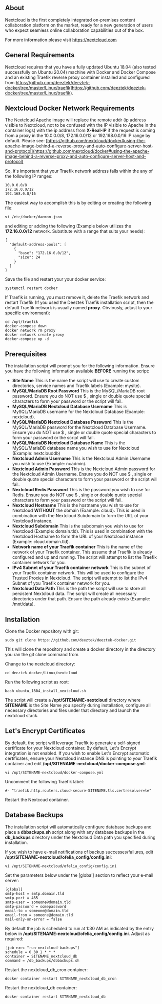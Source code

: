 ## About ##

Nextcloud is the first completely integrated on-premises content collaboration platform on the market, ready for a new generation of users who expect seamless online collaboration capabilities out of the box.

For more information please visit https://nextcloud.com

## General Requirements ##

Nextcloud requires that you have a fully updated Ubuntu 18.04 (also tested successfully on Ubuntu 20.04) machine with Docker and Docker Compose and an existing Traefik reverse proxy container installed and configured from https://github.com/deeztek/deeztek-docker/tree/master/Linux/traefik]https://github.com/deeztek/deeztek-docker/tree/master/Linux/traefik).

## Nextcloud Docker Network Requirements ##

The Nextcloud Apache image will replace the remote addr (ip address visible to Nextcloud, not to be confused with the IP visible to Apache in the container logs) with the ip address from **X-Real-IP** if the request is coming from a proxy in the 10.0.0.0/8, 172.16.0.0/12 or 192.168.0.0/16 IP range by default. Please see: [https://github.com/nextcloud/docker#using-the-apache-image-behind-a-reverse-proxy-and-auto-configure-server-host-and-protocol](https://github.com/nextcloud/docker#using-the-apache-image-behind-a-reverse-proxy-and-auto-configure-server-host-and-protocol)

So, it's important that your Traefik network address falls within the any of the following IP ranges:

```
10.0.0.0/8
172.16.0.0/12
192.168.0.0/16
```

The easiest way to accomplish this is by editing or creating the following file:

`vi /etc/docker/daemon.json`

and editing or adding the following (Example below utilizes the **172.16.0.0/12** network. Substitute with a range that suits your needs):

```
{
  "default-address-pools": [
    {
      "base": "172.16.0.0/12",
      "size": 24
    }
  ]
}
```

Save the file and restart your your docker service:

`systemctl restart docker`

If Traefik is running, you must remove it, delete the Traefik network and restart Traefik (If you used the Deeztek Traefik installation script, then the default Traefik network is usually named **proxy**. Obviously, adjust to your specific environment):

```
cd /opt/traefik
docker-compose down
docker network rm proxy
docker network create proxy
docker-compose up -d
```
## Prerequisites ##

The installation script will prompt you for the following information. Ensure you have the following information available **BEFORE** running the script:

- **Site Name** This is the name the script will use to create custom directories, service names and Traefik labels (Example: mysite).
- **MySQL/MariaDB Root Password** This is the MySQL/MariaDB root password. Ensure you do NOT use $ , single or double quote special characters to form your password or the script will fail.
- **MySQL/MariaDB Nextcloud Database Username** This is MySQL/MariaDB username for the Nextcloud Database (Example: nextcloud).
- **MySQL/MariaDB Nextcloud Database Password** This is the MySQL/MariaDB password for the Nextcloud Database Username. Ensure you do NOT use $ , single or double quote special characters to form your password or the script will fail.
- **MySQL/MariaDB Nextcloud Database Name** This is the MySQL/MariaDB database name you wish to use for Nextcloud (Example: nextclouddb)
- **Nextcloud Admin Username** This is the Nextcloud Admin Username you wish to use (Example: ncadmin).
- **Nextcloud Admin Password** This is the Nextcloud Admin password for the Nextcloud Admin Username. Ensure you do NOT use $ , single or double quote special characters to form your password or the script will fail.
- **Nextcloud Redis Password** This is the password you wish to use for Redis. Ensure you do NOT use $ , single or double quote special characters to form your password or the script will fail.
- **Nextcloud Hostname** This is the hostname you wish to use for Nextcloud **WITHOUT** the domain (Example: cloud). This is used in combination with the Nextcloud Subdomain to form the URL of your Nextcloud instance.
- **Nextcloud Subdomain** This is the subdomain you wish to use for Nextcloud (Example: domain.tld). This is used in combination with the Nextcloud Hostname to form the URL of your Nextcloud instance (Example: cloud.domain.tld).
- **Network name of your Traefik container** This is the name of the network of your Traefik container. This assume that Traefik is already configured and up and running. The script will attempt to list the Traefik container network for you.
- **IPv4 Subnet of your Traefik container network** This is the subnet of your Traefik container network. This will be used to configure the Trusted Proxies in Nextcloud. The script will attempt to list the IPv4 Subnet of you Traefik container network for you.
- **Nextcloud Data Path** This is the path the script will use to store all persistent Nextcloud data. The script will create all necessary directories under that path. Ensure the path already exists (Example: /mnt/data).

## Installation ##

Clone the Docker repository with git:

`sudo git clone https://github.com/deeztek/deeztek-docker.git`

This will clone the repository and create a docker directory in the directory you ran the git clone command from.

Change to the nextcloud directory:

`cd deeztek-docker/Linux/nextcloud`

Run the following script as root:

`bash ubuntu_1804_install_nextcloud.sh`

The script will create a **/opt/SITENAME-nextcloud** directory where **SITENAME** is the Site Name you specify during installation, configure all necessary directories and files under that directory and launch the nextcloud stack.

## Let's Encrypt Certificates ##

By default, the script will leverage Traefik to generate a self-signed certificate for your Nextcloud container. By default, Let's Encrypt integration is not enabled. If you wish to enable Let's Encrypt automatic certificates, ensure your Nextcloud instance DNS is pointing to your Traefik container and edit **/opt/SITENAME-nextcloud/docker-compose.yml**:

`vi /opt/SITENAME-nextcloud/docker-compose.yml`

Uncomment the following Traefik label:

`#- "traefik.http.routers.cloud-secure-SITENAME.tls.certresolver=le"`

Restart the Nextcoud container.

## Database Backups ##

The installation script will automatically configure database backups and place a **dbbackups.sh** script along with any database backups in the **db_backups** directory under the Nextcloud Data path you specified during installation.

If you wish to have e-mail notifications of backup successes/failures, edit **/opt/SITENAME-nextcloud/ofelia_config/config.ini**:

`vi /opt/SITENAME-nextcloud/ofelia_config/config.ini`

Set the parameters below under the [global] section to reflect your e-mail server:

```
[global]
smtp-host = smtp.domain.tld
smtp-port = 465
smtp-user = someone@domain.tld
smtp-password = somepassword
email-to = someone@domain.tld
email-from = someone@domain.tld
mail-only-on-error = false
```

By default the job is scheduled to run at 1:30 AM as indicated by the entry below in **/opt/SITENAME-nextcloud/ofelia_config/config.ini**. Adjust as required:

```
[job-exec "run-nextcloud-backups"]
schedule = 0 30 1 * * *
container = SITENAME_nextcloud_db
command = /db_backups/dbbackups.sh
```

Restart the nextcloud_db_cron container:

`docker container restart SITENAME_nextcloud_db_cron`

Restart the nextcloud_db container:

`docker container restart SITENAME_nextcloud_db`





